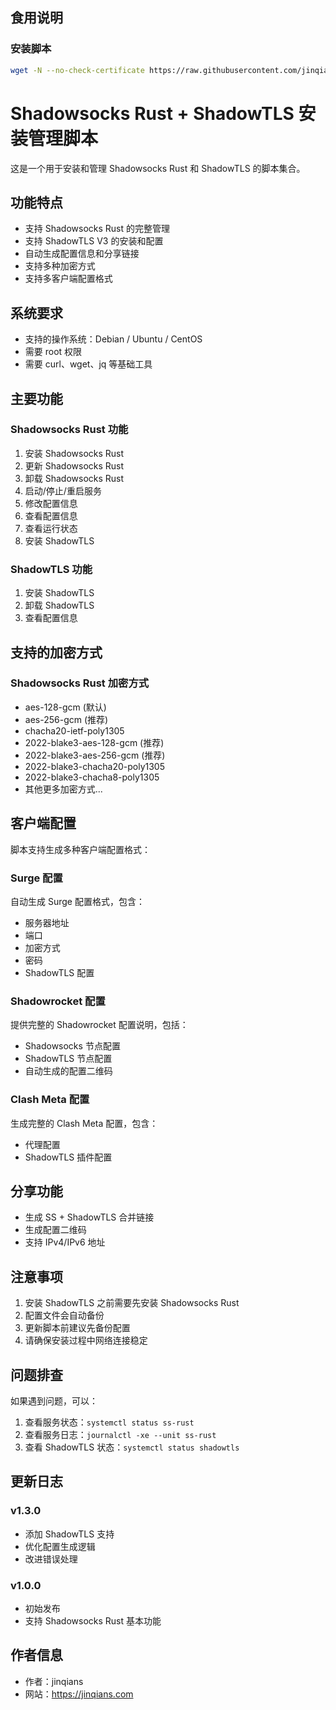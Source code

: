 ## 食用说明
### 安装脚本

```bash
wget -N --no-check-certificate https://raw.githubusercontent.com/jinqians/ss-2022.sh/main/ss-2022.sh && chmod +x ss-2022.sh &&./ss-2022.sh
```

# Shadowsocks Rust + ShadowTLS 安装管理脚本

这是一个用于安装和管理 Shadowsocks Rust 和 ShadowTLS 的脚本集合。

## 功能特点

- 支持 Shadowsocks Rust 的完整管理
- 支持 ShadowTLS V3 的安装和配置
- 自动生成配置信息和分享链接
- 支持多种加密方式
- 支持多客户端配置格式

## 系统要求

- 支持的操作系统：Debian / Ubuntu / CentOS
- 需要 root 权限
- 需要 curl、wget、jq 等基础工具

## 主要功能

### Shadowsocks Rust 功能
1. 安装 Shadowsocks Rust
2. 更新 Shadowsocks Rust
3. 卸载 Shadowsocks Rust
4. 启动/停止/重启服务
5. 修改配置信息
6. 查看配置信息
7. 查看运行状态
8. 安装 ShadowTLS

### ShadowTLS 功能
1. 安装 ShadowTLS
2. 卸载 ShadowTLS
3. 查看配置信息

## 支持的加密方式

### Shadowsocks Rust 加密方式
- aes-128-gcm (默认)
- aes-256-gcm (推荐)
- chacha20-ietf-poly1305
- 2022-blake3-aes-128-gcm (推荐)
- 2022-blake3-aes-256-gcm (推荐)
- 2022-blake3-chacha20-poly1305
- 2022-blake3-chacha8-poly1305
- 其他更多加密方式...

## 客户端配置

脚本支持生成多种客户端配置格式：

### Surge 配置
自动生成 Surge 配置格式，包含：
- 服务器地址
- 端口
- 加密方式
- 密码
- ShadowTLS 配置

### Shadowrocket 配置
提供完整的 Shadowrocket 配置说明，包括：
- Shadowsocks 节点配置
- ShadowTLS 节点配置
- 自动生成的配置二维码

### Clash Meta 配置
生成完整的 Clash Meta 配置，包含：
- 代理配置
- ShadowTLS 插件配置

## 分享功能

- 生成 SS + ShadowTLS 合并链接
- 生成配置二维码
- 支持 IPv4/IPv6 地址

## 注意事项

1. 安装 ShadowTLS 之前需要先安装 Shadowsocks Rust
2. 配置文件会自动备份
3. 更新脚本前建议先备份配置
4. 请确保安装过程中网络连接稳定

## 问题排查

如果遇到问题，可以：
1. 查看服务状态：`systemctl status ss-rust`
2. 查看服务日志：`journalctl -xe --unit ss-rust`
3. 查看 ShadowTLS 状态：`systemctl status shadowtls`

## 更新日志

### v1.3.0
- 添加 ShadowTLS 支持
- 优化配置生成逻辑
- 改进错误处理

### v1.0.0
- 初始发布
- 支持 Shadowsocks Rust 基本功能

## 作者信息

- 作者：jinqians
- 网站：https://jinqians.com
